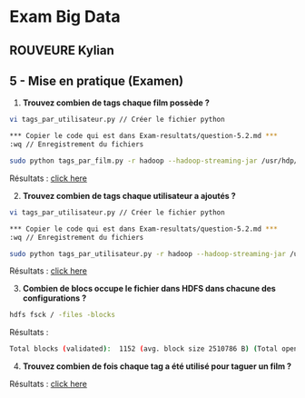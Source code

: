 # Exam Big Data
## ROUVEURE Kylian

## 5 - Mise en pratique (Examen)

1. **Trouvez combien de tags chaque film possède ?**

```bash
vi tags_par_utilisateur.py // Créer le fichier python

*** Copier le code qui est dans Exam-resultats/question-5.2.md ***
:wq // Enregistrement du fichiers

sudo python tags_par_film.py -r hadoop --hadoop-streaming-jar /usr/hdp/current/hadoop-mapreduce-client/hadoop-streaming.jar hdfs:///data/datasets/movies-2/tags.csv -o hdfs:///data/datasets/movies-2/tags_par_film
```

Résultats :
<a href="Exam-resultats/R5.1.md" >click here</a>

2. **Trouvez combien de tags chaque utilisateur a ajoutés ?**

```bash
vi tags_par_utilisateur.py // Créer le fichier python

*** Copier le code qui est dans Exam-resultats/question-5.2.md ***
:wq // Enregistrement du fichiers

sudo python tags_par_utilisateur.py -r hadoop --hadoop-streaming-jar /usr/hdp/current/hadoop-mapreduce-client/hadoop-streaming.jar hdfs:///data/datasets/movies-2/tags.csv -o hdfs:///data/datasets/movies-2/tags_par_utilisateur
```

Résultats :
<a href="Exam-resultats/R5.2.md" >click here</a>

3. **Combien de blocs occupe le fichier dans HDFS dans chacune des configurations ?**

```bash
hdfs fsck / -files -blocks
```

Résultats :
```bash
Total blocks (validated):  1152 (avg. block size 2510786 B) (Total open file blocks (not validated): 1)
```

4. **Trouvez combien de fois chaque tag a été utilisé pour taguer un film ?**

Résultats :
<a href="Exam-resultats/R5.4.md" >click here</a>
